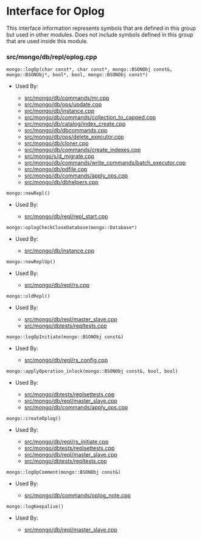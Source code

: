 
# Interface for Oplog
This interface information represents symbols that are defined in this group but used in other modules.  Does not include symbols defined in this group that are used inside this module.

### src/mongo/db/repl/oplog.cpp

<div></div>

    mongo::logOp(char const*, char const*, mongo::BSONObj const&, mongo::BSONObj*, bool*, bool, mongo::BSONObj const*)

- Used By:

    - [src/mongo/db/commands/mr.cpp](../../../../query\_and\_operation\_handling/database\_commands)
    - [src/mongo/db/ops/update.cpp](../../../../core\_query\_system/update\_system)
    - [src/mongo/db/instance.cpp](../../../../storage/storage\_layer\_structure)
    - [src/mongo/db/commands/collection\_to\_capped.cpp](../../../../query\_and\_operation\_handling/database\_commands)
    - [src/mongo/db/catalog/index\_create.cpp](../../../../storage/storage\_layer\_structure)
    - [src/mongo/db/dbcommands.cpp](../../../../query\_and\_operation\_handling/database\_commands)
    - [src/mongo/db/ops/delete\_executor.cpp](../../../../core\_query\_system/delete\_operations)
    - [src/mongo/db/cloner.cpp](../../../../storage/storage\_layer\_structure)
    - [src/mongo/db/commands/create\_indexes.cpp](../../../../query\_and\_operation\_handling/database\_commands)
    - [src/mongo/s/d\_migrate.cpp](../../../../sharding/chunk\_management)
    - [src/mongo/db/commands/write\_commands/batch\_executor.cpp](../../../../network/write\_commands)
    - [src/mongo/db/pdfile.cpp](../../../../storage/storage\_layer\_structure)
    - [src/mongo/db/commands/apply\_ops.cpp](../../../../query\_and\_operation\_handling/database\_commands)
    - [src/mongo/db/dbhelpers.cpp](../../../../query\_and\_operation\_handling/client\_and\_operation\_tracking)

<div></div>

    mongo::newRepl()

- Used By:

    - [src/mongo/db/repl/repl\_start.cpp](../../../../replication/replication\_initialization)

<div></div>

    mongo::oplogCheckCloseDatabase(mongo::Database*)

- Used By:

    - [src/mongo/db/instance.cpp](../../../../storage/storage\_layer\_structure)

<div></div>

    mongo::newReplUp()

- Used By:

    - [src/mongo/db/repl/rs.cpp](../../../../replication/replica\_set\_state)

<div></div>

    mongo::oldRepl()

- Used By:

    - [src/mongo/db/repl/master\_slave.cpp](../../../../replication/master\_slave)
    - [src/mongo/dbtests/repltests.cpp](../../../../tests/unit\_tests)

<div></div>

    mongo::logOpInitiate(mongo::BSONObj const&)

- Used By:

    - [src/mongo/db/repl/rs\_config.cpp](../../../../replication/replica\_set\_configuration)

<div></div>

    mongo::applyOperation_inlock(mongo::BSONObj const&, bool, bool)

- Used By:

    - [src/mongo/dbtests/replsettests.cpp](../../../../tests/unit\_tests)
    - [src/mongo/db/repl/master\_slave.cpp](../../../../replication/master\_slave)
    - [src/mongo/db/commands/apply\_ops.cpp](../../../../query\_and\_operation\_handling/database\_commands)

<div></div>

    mongo::createOplog()

- Used By:

    - [src/mongo/db/repl/rs\_initiate.cpp](../../../../replication/replica\_set\_configuration)
    - [src/mongo/dbtests/replsettests.cpp](../../../../tests/unit\_tests)
    - [src/mongo/db/repl/master\_slave.cpp](../../../../replication/master\_slave)
    - [src/mongo/dbtests/repltests.cpp](../../../../tests/unit\_tests)

<div></div>

    mongo::logOpComment(mongo::BSONObj const&)

- Used By:

    - [src/mongo/db/commands/oplog\_note.cpp](../../../../query\_and\_operation\_handling/database\_commands)

<div></div>

    mongo::logKeepalive()

- Used By:

    - [src/mongo/db/repl/master\_slave.cpp](../../../../replication/master\_slave)
